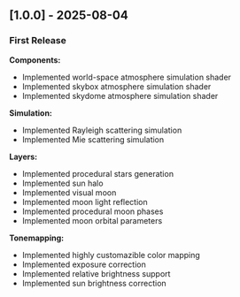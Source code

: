 ## [1.0.0] - 2025-08-04

### First Release

**Components:**

- Implemented world-space atmosphere simulation shader
- Implemented skybox atmosphere simulation shader
- Implemented skydome atmosphere simulation shader

**Simulation:**

- Implemented Rayleigh scattering simulation
- Implemented Mie scattering simulation

**Layers:**

- Implemented procedural stars generation
- Implemented sun halo
- Implemented visual moon
- Implemented moon light reflection
- Implemented procedural moon phases
- Implemented moon orbital parameters

**Tonemapping:**

- Implemented highly customazible color mapping
- Implemented exposure correction
- Implemented relative brightness support
- Implemented sun brightness correction
